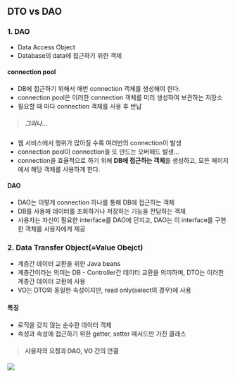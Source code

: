 ## DTO vs DAO

### 1. DAO

- Data Access Object
- Database의 data에 접근하기 위한 객체



#### connection pool

- DB에 접근하기 위해서 매번 connection 객체를 생성해야 한다.
- connection pool은 이러한 connection 객체를 미리 생성하여 보관하는 저장소
- 필요할 때 마다 connection 객체를 사용 후 반납



> ##### 그러나...

- 웹 서비스에서 행위가 많아질 수록 여러번의 connection이 발생
- connection pool이 connection을 또 만드는 오버헤드 발생...
- connection을 효율적으로 하기 위해 **DB에 접근하는 객체**를 생성하고, 모든 페이지에서 해당 객체를 사용하게 한다.



#### DAO

- DAO는 이렇게 connection 하나를 통해 DB에 접근하는 객체
- DB를 사용해 데이터를 조회하거나 저장하는 기능을 전담하는 객체
- 사용자는 자신이 필요한 interface를 DAO에 던지고, DAO는 이 interface를 구현한 객체를 사용자에게 제공



### 2. Data Transfer Object(=Value Obejct)

- 계층간 데이터 교환을 위한 Java beans
- 계층간이라는 의미는 DB - Controller간 데이터 교환을 의미하며, DTO는 이러한 계층간 데이터 교환에 사용
- VO는 DTO와 동일한 속성이지만, read only(select의 경우)에 사용



#### 특징

- 로직을 갖지 않는 순수한 데이터 객체
- 속성과 속성에 접근하기 위한 getter, setter 메서드만 가진 클래스



> #### 사용자의 요청과 DAO, VO 간의 연결

![](https://user-images.githubusercontent.com/19590371/78569133-1b63b680-785e-11ea-8577-668886d2347a.png)













